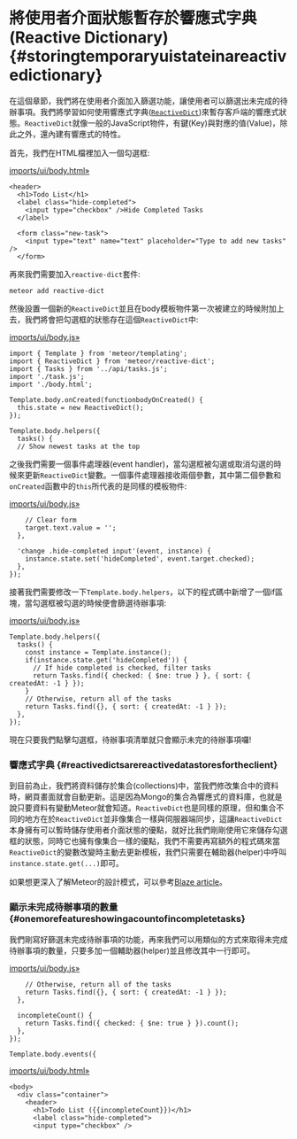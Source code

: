 # 將使用者介面狀態暫存於響應式字典\(Reactive Dictionary\) {#storingtemporaryuistateinareactivedictionary}

在這個章節，我們將在使用者介面加入篩選功能，讓使用者可以篩選出未完成的待辦事項。我們將學習如何使用響應式字典\([`ReactiveDict`](https://atmospherejs.com/meteor/reactive-dict)\)來暫存客戶端的響應式狀態。`ReactiveDict`就像一般的JavaScript物件，有鍵\(Key\)與對應的值\(Value\)，除此之外，還內建有響應式的特性。

首先，我們在HTML檔裡加入一個勾選框:

[imports/ui/body.html»](https://github.com/meteor/simple-todos/commit/4bfaa6f070101cb0caf35ab30343e1126b0e6701)

```
<header>
  <h1>Todo List</h1>
  <label class="hide-completed">
    <input type="checkbox" />Hide Completed Tasks
  </label>

  <form class="new-task">
    <input type="text" name="text" placeholder="Type to add new tasks" />
  </form>
```

再來我們需要加入`reactive-dict`套件:

```
meteor add reactive-dict
```

然後設置一個新的`ReactiveDict`並且在body模板物件第一次被建立的時候附加上去，我們將會把勾選框的狀態存在這個`ReactiveDict`中:

[imports/ui/body.js»](https://github.com/meteor/simple-todos/commit/349bd90805ba098d08c9445c00fb6776f2cb8b08)

```
import { Template } from 'meteor/templating';
import { ReactiveDict } from 'meteor/reactive-dict';
import { Tasks } from '../api/tasks.js';
import './task.js';
import './body.html';

Template.body.onCreated(functionbodyOnCreated() {
  this.state = new ReactiveDict();
});

Template.body.helpers({
  tasks() {
  // Show newest tasks at the top
```

之後我們需要一個事件處理器\(event handler\)，當勾選框被勾選或取消勾選的時候來更新`ReactiveDict`變數。一個事件處理器接收兩個參數，其中第二個參數和`onCreated`函數中的`this`所代表的是同樣的模板物件:

[imports/ui/body.js»](https://github.com/meteor/simple-todos/commit/caa11a11d808123299380ee26229c9f358ba1775)

```
    // Clear form
    target.text.value = '';
  },

  'change .hide-completed input'(event, instance) {
    instance.state.set('hideCompleted', event.target.checked);
  },
});
```

接著我們需要修改一下`Template.body.helpers`，以下的程式碼中新增了一個if區塊，當勾選框被勾選的時候便會篩選待辦事項:

[imports/ui/body.js»](https://github.com/meteor/simple-todos/commit/10e30f2ff2b42a53bd675433f65d21ac2beb679e)

```
Template.body.helpers({
  tasks() {
    const instance = Template.instance();
    if(instance.state.get('hideCompleted')) {
      // If hide completed is checked, filter tasks
      return Tasks.find({ checked: { $ne: true } }, { sort: { createdAt: -1 } });
    }
    // Otherwise, return all of the tasks
    return Tasks.find({}, { sort: { createdAt: -1 } });
  },
});
```

現在只要我們點擊勾選框，待辦事項清單就只會顯示未完的待辦事項囉!

### 響應式字典 {#reactivedictsarereactivedatastoresfortheclient}

到目前為止，我們將資料儲存於集合\(collections\)中，當我們修改集合中的資料時，網頁畫面就會自動更新。這是因為Mongo的集合為響應式的資料庫，也就是說只要資料有變動Meteor就會知道。`ReactiveDict`也是同樣的原理，但和集合不同的地方在於`ReactiveDict`並非像集合一樣與伺服器端同步，這讓`ReactiveDict`本身擁有可以暫時儲存使用者介面狀態的優點，就好比我們剛剛使用它來儲存勾選框的狀態，同時它也擁有像集合一樣的優點，我們不需要再寫額外的程式碼來當`ReactiveDict`的變數改變時主動去更新模板，我們只需要在輔助器\(helper\)中呼叫`instance.state.get(...)`即可。

如果想更深入了解Meteor的設計模式，可以參考[Blaze article](http://guide.meteor.com/blaze.html)。

### 顯示未完成待辦事項的數量 {#onemorefeatureshowingacountofincompletetasks}

我們剛寫好篩選未完成待辦事項的功能，再來我們可以用類似的方式來取得未完成待辦事項的數量，只要多加一個輔助器\(helper\)並且修改其中一行即可。

[imports/ui/body.js»](https://github.com/meteor/simple-todos/commit/79b34c54716abd5aaa1a5d9f5068a8bd7c24e35b)

```
    // Otherwise, return all of the tasks
    return Tasks.find({}, { sort: { createdAt: -1 } });
  },

  incompleteCount() {
    return Tasks.find({ checked: { $ne: true } }).count();
  },
});

Template.body.events({
```

[imports/ui/body.html»](https://github.com/meteor/simple-todos/commit/b26b4d486c9136a3db7beb5d63759b7fa1cdf0b3)

```
<body>
  <div class="container">
    <header>
      <h1>Todo List ({{incompleteCount}})</h1>
      <label class="hide-completed">
      <input type="checkbox" />
```




